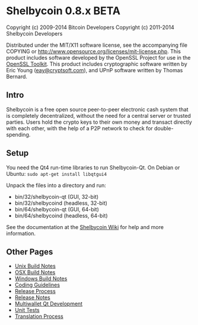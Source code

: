 Shelbycoin 0.8.x BETA
====================

Copyright (c) 2009-2014 Bitcoin Developers
Copyright (c) 2011-2014 Shelbycoin Developers

Distributed under the MIT/X11 software license, see the accompanying
file COPYING or http://www.opensource.org/licenses/mit-license.php.
This product includes software developed by the OpenSSL Project for use in the [OpenSSL Toolkit](http://www.openssl.org/). This product includes
cryptographic software written by Eric Young ([eay@cryptsoft.com](mailto:eay@cryptsoft.com)), and UPnP software written by Thomas Bernard.


Intro
---------------------
Shelbycoin is a free open source peer-to-peer electronic cash system that is
completely decentralized, without the need for a central server or trusted
parties.  Users hold the crypto keys to their own money and transact directly
with each other, with the help of a P2P network to check for double-spending.


Setup
---------------------
You need the Qt4 run-time libraries to run Shelbycoin-Qt. On Debian or Ubuntu:
	`sudo apt-get install libqtgui4`

Unpack the files into a directory and run:

- bin/32/shelbycoin-qt (GUI, 32-bit)
- bin/32/shelbycoind (headless, 32-bit)
- bin/64/shelbycoin-qt (GUI, 64-bit)
- bin/64/shelbycoind (headless, 64-bit)

See the documentation at the [Shelbycoin Wiki](http://shelbycoin.info)
for help and more information.


Other Pages
---------------------
- [Unix Build Notes](build-unix.md)
- [OSX Build Notes](build-osx.md)
- [Windows Build Notes](build-msw.md)
- [Coding Guidelines](coding.md)
- [Release Process](release-process.md)
- [Release Notes](release-notes.md)
- [Multiwallet Qt Development](multiwallet-qt.md)
- [Unit Tests](unit-tests.md)
- [Translation Process](translation_process.md)
